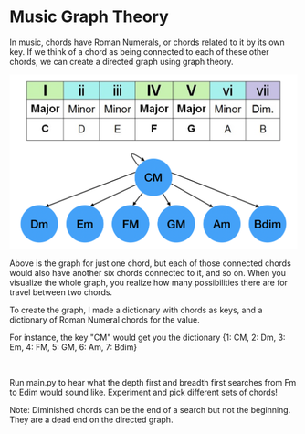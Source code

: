 # Music Graph Theory

In music, chords have Roman Numerals, or chords related to it by its own key.
If we think of a chord as being connected to each of these other chords,
we can create a directed graph using graph theory.  

![Chord Graph Theory](chord-prog-graph.png)

Above is the graph for just one chord, but each of those connected chords
would also have another six chords connected to it, and so on.
When you visualize the whole graph, you realize how many possibilities
there are for travel between two chords.  

To create the graph, I made a dictionary with chords as keys, and a dictionary
of Roman Numeral chords for the value.  

For instance, the key "CM" would get you
the dictionary {1: CM, 2: Dm, 3: Em, 4: FM, 5: GM, 6: Am, 7: Bdim}

&nbsp;

Run main.py to hear what the depth first and breadth first searches from
Fm to Edim would sound like.
Experiment and pick different sets of chords!

Note: Diminished chords can be the end of a search but not the beginning.
They are a dead end on the directed graph.
